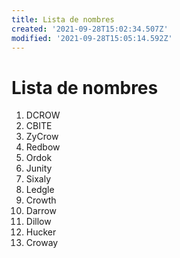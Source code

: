 ```yaml
---
title: Lista de nombres
created: '2021-09-28T15:02:34.507Z'
modified: '2021-09-28T15:05:14.592Z'
---
```


# Lista de nombres 

1. DCROW
2. CBITE
3. ZyCrow
4. Redbow
5. Ordok
6. Junity
7. Sixaly
8. Ledgle
9. Crowth
10. Darrow
11. Dillow
12. Hucker 
13. Croway
